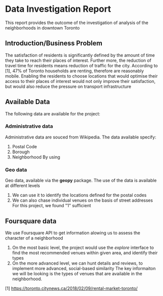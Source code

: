 # Data Investigation Report
This report provides the outcome of the investigation of analysis of the neighborhoods in downtown Toronto
##  Introduction/Business Problem
The satisfaction of residents is significantly defined by the amount of time they take to reach their places of interest. Further more, the reduction of travel time for residents means reduction of traffic for the city. 
According to [1], 47% of Toronto households are renting, therefore are reasonably mobile. Enabling the residents to choose locations that would optimise their access to their places of interest would not only improve their satisfaction, but would also  reduce the pressure on transport infrastructure
## Available Data
The following data are available for the project:
### Administrative data
Administrative data are souced from Wikipedia. The data available specify:
1. Postal Code
2. Borough
3. Neighborhood
By using 
### Geo data
Geo data, available via the **geopy** package. The use of the data is available at different levels
1. We can use it to identify the locations defined for the postal codes
2. We can also chase individual venues on the basis of street addresses
For this project, we found "1" sufficient
## Foursquare data
We use Foursquare API to get information alowing us to assess the character of a neighborhood
1. On the most basic level, the project would use the *explore*  interface to find the most recommended venues within given area, and identify their types
2. On the more advanced level, we can hunt details and reviews, to implement more advanced, social-based similarity
The key informaiton we will be looking is the types of venues that are available in the neighborhood.

[1] https://toronto.citynews.ca/2018/02/09/rental-market-toronto/